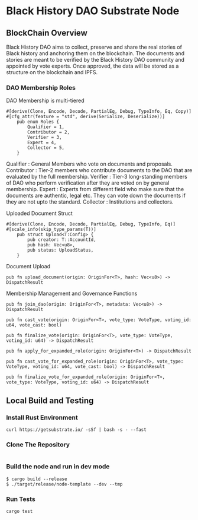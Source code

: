 # Black History DAO Substrate Node

## BlockChain Overview

Black History DAO aims to collect, preserve and share the real stories of Black history and anchoring them on the blockchain. The documents and stories are meant to be verified by the Black History DAO community and appointed by vote experts. Once approved, the data will be stored as a structure on the blockchain and IPFS.

### DAO Membership Roles

DAO Membership is multi-tiered

```
#[derive(Clone, Encode, Decode, PartialEq, Debug, TypeInfo, Eq, Copy)]
#[cfg_attr(feature = "std", derive(Serialize, Deserialize))]
	pub enum Roles {
		Qualifier = 1,
		Contributor = 2,
		Verifier = 3,
		Expert = 4,
		Collector = 5,
	}
```

Qualifier : General Members who vote on documents and proposals.
Contributor : Tier-2 members who contribute documents to the DAO that are evaluated by the full membership.
Verifier : Tier-3 long-standing members of DAO who perform verification after they are voted on by general membership.
Expert : Experts from different field who make sure that the documents are authentic, legal etc. They can vote down the documents if they are not upto the standard.
Collector : Institutions and collectors.

Uploaded Document Struct

```
#[derive(Clone, Encode, Decode, PartialEq, Debug, TypeInfo, Eq)]
#[scale_info(skip_type_params(T))]
	pub struct Upload<T:Config> {
		pub creator: T::AccountId,
		pub hash: Vec<u8>,
		pub status: UploadStatus,
	}

```

Document Upload

```
pub fn upload_document(origin: OriginFor<T>, hash: Vec<u8>) -> DispatchResult
```

Membership Management and Governance Functions

```
pub fn join_dao(origin: OriginFor<T>, metadata: Vec<u8>) -> DispatchResult
```

```
pub fn cast_vote(origin: OriginFor<T>, vote_type: VoteType, voting_id: u64, vote_cast: bool) 
```

```
pub fn finalize_vote(origin: OriginFor<T>, vote_type: VoteType, voting_id: u64) -> DispatchResult
```

```
pub fn apply_for_expanded_role(origin: OriginFor<T>) -> DispatchResult
```

```
pub fn cast_vote_for_expanded_role(origin: OriginFor<T>, vote_type: VoteType, voting_id: u64, vote_cast: bool) -> DispatchResult
```

```
pub fn finalize_vote_for_expanded_role(origin: OriginFor<T>, vote_type: VoteType, voting_id: u64) -> DispatchResult
```

## Local Build and Testing

### Install Rust Environment

```
curl https://getsubstrate.io/ -sSf | bash -s - --fast
```

### Clone The Repository

```
```

### Build the node and run in dev mode

```
$ cargo build --release
$ ./target/release/node-template --dev --tmp

```

### Run Tests

```
cargo test
```
